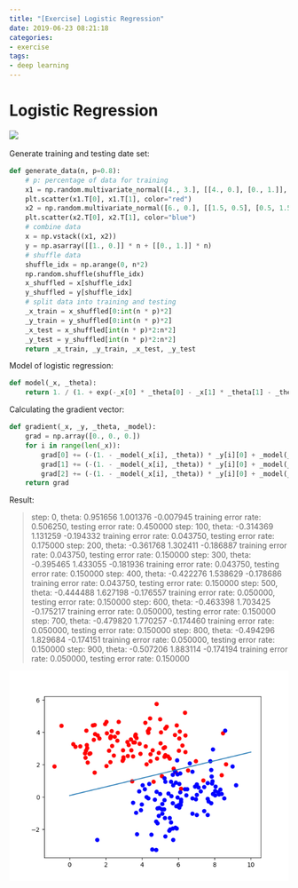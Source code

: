 ```yaml
---
title: "[Exercise] Logistic Regression"
date: 2019-06-23 08:21:18
categories:
- exercise
tags:
- deep learning
---
```


# Logistic Regression

[![](https://img.shields.io/badge/Github-Source%20Code-blue)](https://github.com/dbddqy/Note/blob/master/Deep_Learning/exercise_logistic_regression/logistic_regression.py)

Generate training and testing date set:

```python
def generate_data(n, p=0.8):
    # p: percentage of data for training
    x1 = np.random.multivariate_normal([4., 3.], [[4., 0.], [0., 1.]], n)
    plt.scatter(x1.T[0], x1.T[1], color="red")
    x2 = np.random.multivariate_normal([6., 0.], [[1.5, 0.5], [0.5, 1.5]], n)
    plt.scatter(x2.T[0], x2.T[1], color="blue")
    # combine data
    x = np.vstack((x1, x2))
    y = np.asarray([[1., 0.]] * n + [[0., 1.]] * n)
    # shuffle data
    shuffle_idx = np.arange(0, n*2)
    np.random.shuffle(shuffle_idx)
    x_shuffled = x[shuffle_idx]
    y_shuffled = y[shuffle_idx]
    # split data into training and testing
    _x_train = x_shuffled[0:int(n * p)*2]
    _y_train = y_shuffled[0:int(n * p)*2]
    _x_test = x_shuffled[int(n * p)*2:n*2]
    _y_test = y_shuffled[int(n * p)*2:n*2]
    return _x_train, _y_train, _x_test, _y_test
```

Model of logistic regression:

```python
def model(_x, _theta):
    return 1. / (1. + exp(-_x[0] * _theta[0] - _x[1] * _theta[1] - _theta[2]))
```

Calculating the gradient vector:

```python
def gradient(_x, _y, _theta, _model):
    grad = np.array([0., 0., 0.])
    for i in range(len(_x)):
        grad[0] += (-(1. - _model(_x[i], _theta)) * _y[i][0] + _model(_x[i], _theta) * _y[i][1]) * _x[i][0]
        grad[1] += (-(1. - _model(_x[i], _theta)) * _y[i][0] + _model(_x[i], _theta) * _y[i][1]) * _x[i][1]
        grad[2] += (-(1. - _model(_x[i], _theta)) * _y[i][0] + _model(_x[i], _theta) * _y[i][1])
    return grad
```

Result:

> step: 0, theta: 0.951656 1.001376 -0.007945
> training error rate: 0.506250, testing error rate: 0.450000
> step: 100, theta: -0.314369 1.131259 -0.194332
> training error rate: 0.043750, testing error rate: 0.175000
> step: 200, theta: -0.361768 1.302411 -0.186887
> training error rate: 0.043750, testing error rate: 0.150000
> step: 300, theta: -0.395465 1.433055 -0.181936
> training error rate: 0.043750, testing error rate: 0.150000
> step: 400, theta: -0.422276 1.538629 -0.178686
> training error rate: 0.043750, testing error rate: 0.150000
> step: 500, theta: -0.444488 1.627198 -0.176557
> training error rate: 0.050000, testing error rate: 0.150000
> step: 600, theta: -0.463398 1.703425 -0.175217
> training error rate: 0.050000, testing error rate: 0.150000
> step: 700, theta: -0.479820 1.770257 -0.174460
> training error rate: 0.050000, testing error rate: 0.150000
> step: 800, theta: -0.494296 1.829684 -0.174151
> training error rate: 0.050000, testing error rate: 0.150000
> step: 900, theta: -0.507206 1.883114 -0.174194
> training error rate: 0.050000, testing error rate: 0.150000

![](https://github.com/dbddqy/Note/raw/master/Deep_Learning/exercise_logistic_regression/result.png)